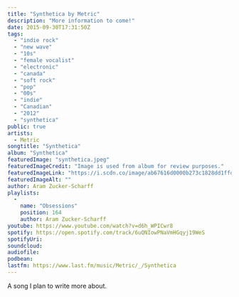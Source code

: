 ```yaml
---
title: "Synthetica by Metric"
description: "More information to come!"
date: 2015-09-30T17:31:50Z
tags:
  - "indie rock"
  - "new wave"
  - "10s"
  - "female vocalist"
  - "electronic"
  - "canada"
  - "soft rock"
  - "pop"
  - "00s"
  - "indie"
  - "Canadian"
  - "2012"
  - "synthetica"
public: true
artists:
  - Metric
songtitle: "Synthetica"
album: "Synthetica"
featuredImage: "synthetica.jpeg"
featuredImageCredit: "Image is used from album for review purposes."
featuredImageLink: "https://i.scdn.co/image/ab67616d0000b273c1828dd1ffdd4777ecb2be5c"
featuredImageAlt: ""
author: Aram Zucker-Scharff
playlists:
  -
    name: "Obsessions"
    position: 164
    author: Aram Zucker-Scharff
youtube: https://www.youtube.com/watch?v=d6h_WPICwr8
spotify: https://open.spotify.com/track/6uQNIowPNaVmHGqyj19WeS
spotifyUri: 
soundcloud:
audiofile:
podbean:
lastfm: https://www.last.fm/music/Metric/_/Synthetica
---
```


A song I plan to write more about.
		